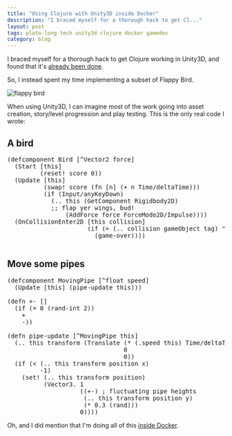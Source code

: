 ```yaml
---
title: "Using Clojure with Unity3D inside Docker"
description: "I braced myself for a thorough hack to get Cl..."
layout: post
tags: plato-long tech unity3d clojure docker gamedev
category: blog
---
```


I braced myself for a thorough hack to get Clojure working in Unity3D, and found that it's [already been done](https://github.com/arcadia-unity/Arcadia).

So, I instead spent my time implementing a subset of Flappy Bird.

![flappy bird](/assets/posts/2016-03-29-using-clojure-with-unity3d-inside-docker/flappy.gif)

When using Unity3D, I can imagine most of the work going into asset creation, story/level progression and play testing. This is the only real code I wrote:

## A bird

<pre>
(defcomponent Bird [^Vector2 force]
  (Start [this]
         (reset! score 0))
  (Update [this]
          (swap! score (fn [n] (+ n Time/deltaTime)))
          (if (Input/anyKeyDown)
            (.. this (GetComponent Rigidbody2D)
            ;; flap yer wings, bud!
                (AddForce force ForceMode2D/Impulse))))
  (OnCollisionEnter2D [this collision]
                      (if (= (.. collision gameObject tag) "Boundary")
                        (game-over))))

</pre>

## Move some pipes

<pre>
(defcomponent MovingPipe [^float speed]
  (Update [this] (pipe-update this)))

(defn +- []
  (if (= 0 (rand-int 2))
    +
    -))

(defn pipe-update [^MovingPipe this]
  (.. this transform (Translate (* (.speed this) Time/deltaTime)
                                0
                                0))
  (if (< (.. this transform position x)
         -1)
    (set! (.. this transform position)
          (Vector3. 1
                    ((+-) ; fluctuating pipe heights
                     (.. this transform position y)
                     (* 0.3 (rand)))
                    0))))
</pre>

Oh, and I did mention that I'm doing all of this [inside Docker](https://github.com/opyate/unity3d).
